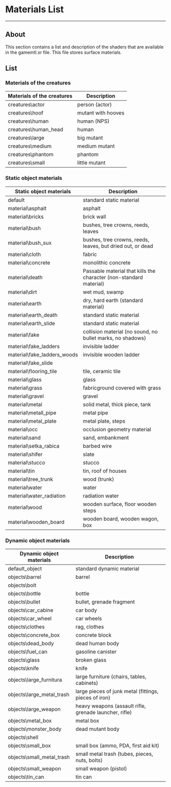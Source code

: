# Materials List

___

## About

This section contains a list and description of the shaders that are available in the gamemtl.xr file. This file stores surface materials.

## List

### Materials of the creatures

| Materials of the creatures | Description |
---|---|
| creatures\actor | person (actor) |
| creatures\hoof | mutant with hooves |
| creatures\human | human (NPS) |
| creatures\human_head | human |
| creatures\large | big mutant |
| creatures\medium | medium mutant |
| creatures\phantom | phantom |
| creatures\small | little mutant |

### Static object materials

| Static object materials | Description |
---|---|
| default | standard static material |
| material\asphalt | asphalt |
| material\bricks | brick wall |
| material\bush | bushes, tree crowns, reeds, leaves |
| material\bush_sux | bushes, tree crowns, reeds, leaves, but dried out, or dead |
| material\cloth | fabric |
| material\concrete | monolithic concrete |
| material\death | Passable material that kills the character (non-standard material) |
| material\dirt | wet mud, swamp |
| material\earth | dry, hard earth (standard material) |
| material\earth_death | standard static material |
| material\earth_slide | standard static material |
| material\fake | collision material (no sound, no bullet marks, no shadows) |
| material\fake_ladders | invisible ladder |
| material\fake_ladders_woods | invisible wooden ladder |
| material\fake_slide |  |
| material\flooring_tile | tile, ceramic tile |
| material\glass | glass |
| material\grass | fabricground covered with grass |
| material\gravel | gravel |
| material\metal | solid metal, thick piece, tank |
| material\metall_pipe | metal pipe |
| material\metal_plate | metal plate, steps |
| material\occ | occlusion geometry material |
| material\sand | sand, embankment |
| material\setka_rabica | barbed wire |
| material\shifer | slate |
| material\stucco | stucco |
| material\tin | tin, roof of houses |
| material\tree_trunk | wood (trunk) |
| material\water | water |
| material\water_radiation | radiation water |
| material\wood | wooden surface, floor wooden steps |
| material\wooden_board | wooden board, wooden wagon, box |

### Dynamic object materials

| Dynamic object materials | Description |
---|---|
| default_object | standard dynamic material |
| objects\barrel | barrel |
| objects\bolt |  |
| objects\bottle | bottle |
| objects\bullet | bullet, grenade fragment |
| objects\car_cabine | car body |
| objects\car_wheel | car wheels |
| objects\clothes | rag, clothes |
| objects\concrete_box | concrete block |
| objects\dead_body | dead human body |
| objects\fuel_can | gasoline canister |
| objects\glass | broken glass |
| objects\knife | knife |
| objects\large_furnitura | large furniture (chairs, tables, cabinets) |
| objects\large_metal_trash | large pieces of junk metal (fittings, pieces of iron) |
| objects\large_weapon | heavy weapons (assault rifle, grenade launcher, rifle) |
| objects\metal_box | metal box |
| objects\monster_body | dead mutant body |
| objects\shell |  |
| objects\small_box | small box (ammo, PDA, first aid kit) |
| objects\small_metal_trash | small metal trash (tubes, pieces, nuts, bolts) |
| objects\small_weapon | small weapon (pistol) |
| objects\tin_can | tin can |